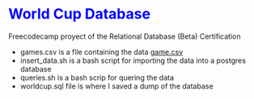# <span style="color:blue">World Cup Database</span> 

Freecodecamp proyect of the Relational Database (Beta) Certification

* games.csv is a file containing the data [game.csv](https://github.com/anabella-varela/World-Cup-Database/files/10991518/game.csv)
* insert_data.sh is a bash script for importing the data into a postgres database
* queries.sh is a bash scrip for quering the data
* worldcup.sql file is where I saved a dump of the database 


